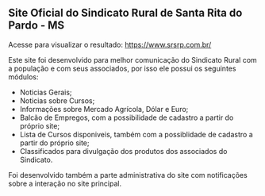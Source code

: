 ## Site Oficial do Sindicato Rural de Santa Rita do Pardo - MS

Acesse para visualizar o resultado: <a href="https://www.srsrp.com.br/"> https://www.srsrp.com.br/ </a> 


Este site foi desenvolvido para melhor comunicação do Sindicato Rural com a população e com seus associados, por isso ele possui os seguintes módulos:

  - Noticias Gerais;
  - Noticias sobre Cursos;
  - Informações sobre Mercado Agrícola, Dólar e Euro;
  - Balcão de Empregos, com a possibilidade de cadastro a partir do próprio site;
  - Lista de Cursos disponiveis, também com a possiblidade de cadastro a partir do próprio site;
  - Classificados para divulgação dos produtos dos associados do Sindicato.

Foi desenvolvido também a parte administrativa do site com notificações sobre a interação no site principal.
